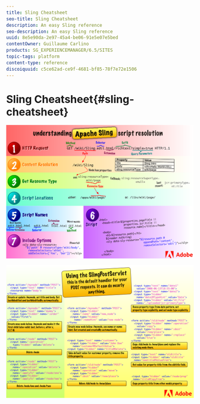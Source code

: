 ```yaml
---
title: Sling Cheatsheet
seo-title: Sling Cheatsheet
description: An easy Sling reference
seo-description: An easy Sling reference
uuid: 8e5e90da-2e97-45a4-be06-91e5e07e5bed
contentOwner: Guillaume Carlino
products: SG_EXPERIENCEMANAGER/6.5/SITES
topic-tags: platform
content-type: reference
discoiquuid: c5ce62ad-ce9f-4681-bf85-78f7e72e1506
---
```


# Sling Cheatsheet{#sling-cheatsheet}

![Understanding Apache Sling script resolution.](assets/sling-cheatsheet-01.png)  

![Using the SlingPostServlet - this is the default handler for your POST requests; it can do nearly anything.](assets/sling-cheatsheet-02.png)
